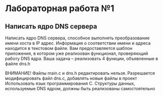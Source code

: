 # Лабораторная работа №1
## Написать ядро DNS сервера

Написать ядро DNS сервера, способное выполнять преобразование имени хоста в IP адрес. Информация о соответствии имени и адреса находится в текстовом файле.
Вам предоставляется шаблон приложения, в котором уже реализован функционал, проверяющий работу DNS ядра. Ваша задача – реализовать 4 функции, объявленные в файле dns.h
 
ВНИМАНИЕ! Файлы main.c и dns.h редактировать нельзя. Разрешается модифицировать файл dns.c, добавлять новые файлы в проект
Использовать язык программирования С. Структуры данных, используемые DNS ядром, должны быть реализованы самостоятельно
